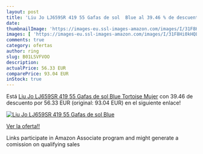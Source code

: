 ```yaml
---
layout: post
title: 'Liu Jo LJ659SR 419 55 Gafas de sol  Blue al 39.46 % de descuento'
date: 
thumbnailImage: 'https://images-eu.ssl-images-amazon.com/images/I/31F8Hi0kHQL._SL200_.jpg'
images: [ 'https://images-eu.ssl-images-amazon.com/images/I/31F8Hi0kHQL._SL200_.jpg' ]
comments: true
category: ofertas
author: ring
slug: B01LSVFVOO
description:
actualPrice: 56.33 EUR
comparePrice: 93.04 EUR
inStock: true
---
```


Está [Liu Jo LJ659SR 419 55 Gafas de sol  Blue Tortoise  Mujer](https://www.amazon.es/dp/B01LSVFVOO/?tag=tolees-21) con 39.46 de descuento por 56.33 EUR (original: 93.04 EUR) en el siguiente enlace!

[![Liu Jo LJ659SR 419 55 Gafas de sol  Blue](https://images-eu.ssl-images-amazon.com/images/I/31F8Hi0kHQL._SL200_.jpg)](https://www.amazon.es/dp/B01LSVFVOO/?tag=tolees-21)

[Ver la oferta!!](https://www.amazon.es/dp/B01LSVFVOO/?tag=tolees-21)

Links participate in Amazon Associate program and might generate a comission on qualifying sales


